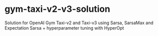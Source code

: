 # gym-taxi-v2-v3-solution
Solution for OpenAI Gym Taxi-v2 and Taxi-v3 using Sarsa, SarsaMax and Expectation Sarsa + hyperparameter tuning with HyperOpt
